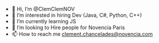 - 👋 Hi, I’m @ClemClemNOV
- 👀 I’m interested in hiring Dev (Java, C#, Python, C++)
- 🌱 I’m currently learning JS
- 💞️ I’m looking to Hire people for Novencia Paris
- 📫 How to reach me clement.chancelades@novencia.com

<!---
ClemClemNOV/ClemClemNOV is a ✨ special ✨ repository because its `README.md` (this file) appears on your GitHub profile.
You can click the Preview link to take a look at your changes.
--->
